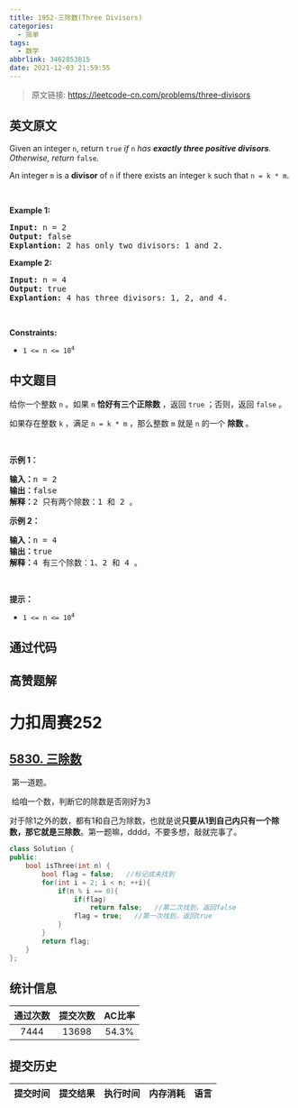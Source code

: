 ```yaml
---
title: 1952-三除数(Three Divisors)
categories:
  - 简单
tags:
  - 数学
abbrlink: 3462853815
date: 2021-12-03 21:59:55
---
```


> 原文链接: https://leetcode-cn.com/problems/three-divisors


## 英文原文
<div><p>Given an integer <code>n</code>, return <code>true</code><em> if </em><code>n</code><em> has <strong>exactly three positive divisors</strong>. Otherwise, return </em><code>false</code>.</p>

<p>An integer <code>m</code> is a <strong>divisor</strong> of <code>n</code> if there exists an integer <code>k</code> such that <code>n = k * m</code>.</p>

<p>&nbsp;</p>
<p><strong>Example 1:</strong></p>

<pre>
<strong>Input:</strong> n = 2
<strong>Output:</strong> false
<strong>Explantion:</strong> 2 has only two divisors: 1 and 2.
</pre>

<p><strong>Example 2:</strong></p>

<pre>
<strong>Input:</strong> n = 4
<strong>Output:</strong> true
<strong>Explantion:</strong> 4 has three divisors: 1, 2, and 4.
</pre>

<p>&nbsp;</p>
<p><strong>Constraints:</strong></p>

<ul>
	<li><code>1 &lt;= n &lt;= 10<sup>4</sup></code></li>
</ul>
</div>

## 中文题目
<div><p>给你一个整数 <code>n</code> 。如果 <code>n</code> <strong>恰好有三个正除数</strong> ，返回 <code>true</code><em> </em>；否则，返回<em> </em><code>false</code> 。</p>

<p>如果存在整数 <code>k</code> ，满足 <code>n = k * m</code> ，那么整数 <code>m</code> 就是 <code>n</code> 的一个 <strong>除数</strong> 。</p>

<p>&nbsp;</p>

<p><strong>示例 1：</strong></p>

<pre><strong>输入：</strong>n = 2
<strong>输出：</strong>false
<strong>解释：</strong>2 只有两个除数：1 和 2 。</pre>

<p><strong>示例 2：</strong></p>

<pre><strong>输入：</strong>n = 4
<strong>输出：</strong>true
<strong>解释：</strong>4 有三个除数：1、2 和 4 。
</pre>

<p>&nbsp;</p>

<p><strong>提示：</strong></p>

<ul>
	<li><code>1 &lt;= n &lt;= 10<sup>4</sup></code></li>
</ul>
</div>

## 通过代码
<RecoDemo>
</RecoDemo>


## 高赞题解
#  力扣周赛252

## [5830. 三除数](https://leetcode-cn.com/problems/three-divisors/)

​	第一道题。

​	给咱一个数，判断它的除数是否刚好为3

​	对于除1之外的数，都有1和自己为除数，也就是说**只要从1到自己内只有一个除数，那它就是三除数**。第一题嘛，dddd，不要多想，敲就完事了。

```c++
class Solution {
public:
    bool isThree(int n) {
        bool flag = false;   //标记成未找到
        for(int i = 2; i < n; ++i){
            if(n % i == 0){
                if(flag)
                    return false;   //第二次找到，返回false
                flag = true;   //第一次找到，返回true
            }
        }
        return flag;
    }
};
```



## 统计信息
| 通过次数 | 提交次数 | AC比率 |
| :------: | :------: | :------: |
|    7444    |    13698    |   54.3%   |

## 提交历史
| 提交时间 | 提交结果 | 执行时间 |  内存消耗  | 语言 |
| :------: | :------: | :------: | :--------: | :--------: |
